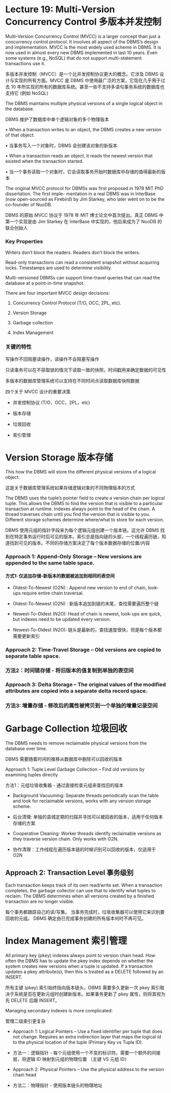 # Lecture 19: Multi-Version Concurrency Control  多版本并发控制

Multi-Version Concurrency Control (MVCC) is a larger concept than just a concurrency control protocol. It involves all aspect of the DBMS’s design and implementation. MVCC is the most widely used scheme in DBMS. It is now used in almost every new DBMS implemented in last 10 years. Even some systems (e.g., NoSQL) that do not support multi-statement transactions use it.

多版本并发控制（MVCC）是一个比并发控制协议更大的概念。它涉及 DBMS 设计与实现的所有方面。MVCC 是 DBMS 中使用最广泛的方案，它现在几乎用于过去 10 年所实现的所有的数据库系统。甚至一些不支持多语句事务系统的数据库也支持它 (例如 NoSQL)

The DBMS maintains multiple physical versions of a single logical object in the database.

DBMS 维护了数据库中单个逻辑对象的多个物理版本

• When a transaction writes to an object, the DBMS creates a new version of that object.

• 当事务写入一个对象时，DBMS 会创建该对象的新版本

• When a transaction reads an object, it reads the newest version that existed when the transaction started.

• 当一个事务读取一个对象时，它会读取事务开始时数据库中存储的值得最新的版本

The original MVCC protocol for DBMSs was first proposed in 1978 MIT PhD dissertation. The first imple- mentation in a real DBMS was in InterBase (now open-sourced as Firebird) by Jim Starkey, who later went on to be the co-founder of NuoDB.

DBMS 的原始 MVCC 协议于 1978 年 MIT 博士论文中首次提出。真正 DBMS 中第一个实现是由 Jim Starkey 在 InterBase 中实现的，他后来成为了 NuoDB 的联合创始人


### Key Properties

Writers don’t block the readers. Readers don’t block the writers.

Read-only transactions can read a consistent snapshot without acquiring locks. Timestamps are used to determine visibility.

Multi-versioned DBMSs can support time-travel queries that can read the database at a point-in-time snapshot.

There are four important MVCC design decisions:

1. Concurrency Control Protocol (T/O, OCC, 2PL, etc). 

2. Version Storage

3. Garbage collection

4. Index Management

### 关键的特性

写操作不回阻塞读操作，读操作不会阻塞写操作

只读事务可以在不获取锁的情况下读取一致的快照，时间戳用来确定数据的可见性

多版本的数据库管理系统可以支持在不同时间点读取数据库快照数据

四个关于 MVCC 设计的重要决策

- 并发控制协议 (T/O，OCC，2PL，etc)

- 版本存储

- 垃圾回收

- 索引管理

# Version Storage  版本存储

This how the DBMS will store the different physical versions of a logical object.

这是关于数据库管理系统如果存储逻辑对象的不同物理版本的方式

The DBMS uses the tuple’s pointer field to create a version chain per logical tuple. This allows the DBMS to find the version that is visible to a particular transaction at runtime. Indexes always point to the head of the chain. A thread traverses chain until you find the version that is visible to you. Different storage schemes determine where/what to store for each version.

DBMS 使用元组的指针字段来为每个逻辑元组创建一个版本链。这允许 DBMS 找到在特定事务运行时后可见的版本。索引总是指向链的头部，一个线程遍历链，知道找到可见的版本。不同的存储方案决定了每个版本数据存储的位置/内容

### Approach 1: Append-Only Storage – New versions are appended to the same table space.

#### 方式1: 仅追加存储-新版本的数据被追加到相同的表空间

- Oldest-To-Newest (O2N) : Append new version to end of chain, look-ups require entire chain traversal.

- Oldest-To-Newest (O2N) : 新版本追加到链的末尾，查找需要遍历整个链

- Newest-To-Oldest (N2O): Head of chain is newest, look-ups are quick, but indexes need to be updated every version.

- Newest-To-Oldest (N2O): 链头是最新的，查找速度很快，但是每个版本都需要更新索引

### Approach 2: Time-Travel Storage – Old versions are copied to separate table space.

### 方法2：时间链存储 - 将旧版本的值复制到单独的表空间

### Approach 3: Delta Storage – The original values of the modified attributes are copied into a separate delta record space.

### 方法3: 增量存储 - 修改后的属性被拷贝到一个单独的增量记录空间

# Garbage Collection 垃圾回收

The DBMS needs to remove reclaimable physical versions from the database over time.

DBMS 需要随着时间的推移从数据库中删除可以回收的版本

Approach 1: Tuple Level Garbage Collection – Find old versions by examining tuples directly

方法1：元组垃圾收集器 - 通过直接检查元组来查找旧的版本

- Background Vacuuming: Separate threads periodically scan the table and look for reclaimable versions, works with any version storage scheme.

- 后台清理: 单独的县城定期的扫描并寻找可以被回收的版本，适用于任何版本存储的方案

- Cooperative Cleaning: Worker threads identify reclaimable versions as they traverse version chain. Only works with O2N.

- 协作清理：工作线程在遍历版本链的时候识别可以回收的版本，仅适用于 O2N

## Approach 2: Transaction Level  事务级别

Each transaction keeps track of its own read/write set. When a transaction completes, the garbage collector can use that to identify what tuples to reclaim. The DBMS determines when all versions created by a finished transaction are no longer visible.

每个事务都跟踪自己的读/写集。 当事务完成时，垃圾收集器可以使用它来识别要回收的元组。 DBMS 确定由已完成事务创建的所有版本何时不再可见。

# Index Management 索引管理

All primary key (pkey) indexes always point to version chain head. How often the DBMS has to update the pkey index depends on whether the system creates new versions when a tuple is updated. If a transaction updates a pkey attribute(s), then this is treated as a DELETE followed by an INSERT.

所有主键 (pkey) 索引始终指向版本链头，DBMS 需要多久更新一次 pkey 索引取决于系统是否在更新元组时创建新版本。如果事务更新了 pkey 属性，则将其视为先 DELETE 后跟 INSERT。

Managing secondary indexes is more complicated:

管理二级索引更复杂

- Approach 1: Logical Pointers – Use a fixed identifier per tuple that does not change. Requires an extra indirection layer that maps the logical id to the physical location of the tuple (Primary Key vs Tuple ID).

- 方法一：逻辑指针 - 每个元组使用一个不变的标识符。需要一个额外的间接层，将逻辑 ID 映射到元组的物理位置 （主键 VS 元组 ID）

- Approach 2: Physical Pointers – Use the physical address to the version chain head

- 方法二：物理指针 - 使用版本链头的物理地址
